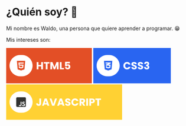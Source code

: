 # ¿Quién soy? 🤔

Mi nombre es Waldo, una persona que quiere aprender a programar. 😁

Mis intereses son:

![HTML5](./assets/html.svg) ![CSS](./assets/css.svg) ![JavaScript](./assets/javascript.svg)


 
